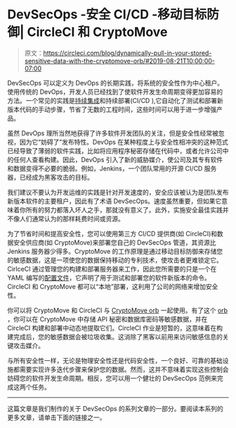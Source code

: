 # DevSecOps -安全 CI/CD -移动目标防御| CircleCI 和 CryptoMove

> 原文：<https://circleci.com/blog/dynamically-pull-in-your-stored-sensitive-data-with-the-cryptomove-orb/#2019-08-21T10:00:00-07:00>

DevSecOps 可以定义为 DevOps 的长期实践，将系统的安全性作为中心租户。使用传统的 DevOps，开发人员已经找到了使软件开发生命周期变得更加容易的方法。一个常见的实践是[持续集成](https://circleci.com/continuous-integration/)和持续部署(CI/CD ),它自动化了测试和部署新版本代码的手动步骤，节省了无数的工程时间，这些时间可以用于进一步增强产品。

虽然 DevOps 理所当然地获得了许多软件开发团队的关注，但是安全性经常被忽视，因为它“妨碍了”发布特性。DevOps 在某种程度上与安全性相冲突的这种范式已经导致了薄弱的软件实践，比如将应用程序秘密存储在代码中，或者允许公司中的任何人查看构建。因此，DevOps 引入了新的威胁媒介，使公司及其专有软件和数据变得不必要的脆弱。例如，Jenkins，一个团队常用的开源 CI/CD 服务器，已经成为黑客攻击的目标。

我们建议不要认为开发运维的实践是针对开发速度的，安全应该被认为是团队发布新版本软件的主要租户，因此有了术语 DevSecOps。速度虽然重要，但如果它意味着你所有的努力都落入坏人之手，那就没有意义了。此外，实施安全最佳实践并不像人们通常认为的那样耗费时间或资源。

为了节省时间和提高安全性，您可以使用第三方 CI/CD 提供商(如 CircleCI)和数据安全供应商(如 CryptoMove)来部署您自己的 DevSecOps 管道，其资源比 Jenkins 服务器少得多。CryptoMove 的工作原理是通过移动目标防御来存储您的敏感数据，这是一项使您的数据保持移动的专利技术，使攻击者更难锁定它。CirlceCI 通过管理您的构建和部署服务器来工作，因此您所需要的只是一个在 YAML 编写的[配置文件](https://circleci.com/docs/configuration-reference/)，它声明了用于测试和部署您的软件新版本的命令。CircleCI 和 CryptoMove 都可以“本地”部署，这利用了公司的网络来增加安全性。

你可以将 CryptoMove 和 CircleCI 与 [CryptoMove orb](https://circleci.com/developer/orbs/orb/cryptomove/cryptomove) 一起使用。有了这个 [orb](https://circleci.com/orbs/) ，你可以在 CryptoMove 中存储 API 秘密和数据库密码等敏感数据，并在 CircleCI 构建和部署中动态地提取它们。CircleCI 作业是短暂的，这意味着在构建完成后，您的敏感数据会被垃圾收集。这消除了黑客以前用来访问敏感信息的关键攻击媒介。

与所有安全性一样，无论是物理安全性还是代码安全性，一个良好、可靠的基础设施都需要实现许多迭代步骤来保护您的数据。然而，这并不意味着实现这些控制会妨碍您的软件开发生命周期。相反，您可以用一个健壮的 DevSecOps 范例来完成这两个任务。

* * *

这篇文章是我们制作的关于 DevSecOps 的系列文章的一部分。要阅读本系列的更多文章，请单击下面的链接之一。